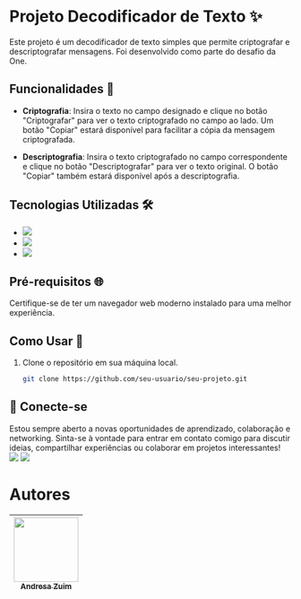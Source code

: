 # Projeto Decodificador de Texto ✨

Este projeto é um decodificador de texto simples que permite criptografar e descriptografar mensagens. Foi desenvolvido como parte do desafio da One.

## Funcionalidades 🚀

- **Criptografia**: Insira o texto no campo designado e clique no botão "Criptografar" para ver o texto criptografado no campo ao lado. Um botão "Copiar" estará disponível para facilitar a cópia da mensagem criptografada.

- **Descriptografia**: Insira o texto criptografado no campo correspondente e clique no botão "Descriptografar" para ver o texto original. O botão "Copiar" também estará disponível após a descriptografia.

## Tecnologias Utilizadas 🛠️

- <img loading="lazy" src="https://img.shields.io/badge/CSS3-1572B6?style=for-the-badge&logo=css3&logoColor=white" target="_blank">
- <img loading="lazy" src="https://img.shields.io/badge/HTML5-E34F26?style=for-the-badge&logo=html5&logoColor=white" target="_blank">
- <img loading="lazy" src="https://img.shields.io/badge/JavaScript-323330?style=for-the-badge&logo=javascript&logoColor=F7DF1E" target="_blank">

## Pré-requisitos 🌐

Certifique-se de ter um navegador web moderno instalado para uma melhor experiência.

## Como Usar 🌈

1. Clone o repositório em sua máquina local.
   ```bash
   git clone https://github.com/seu-usuario/seu-projeto.git

## 🤝 Conecte-se
Estou sempre aberto a novas oportunidades de aprendizado, colaboração e networking. Sinta-se à vontade para entrar em contato comigo para discutir ideias, compartilhar experiências ou colaborar em projetos interessantes!
</br>
<a href = "mailto:andresazuim37@gmail.com"><img loading="lazy" src="https://img.shields.io/badge/Gmail-D14836?style=for-the-badge&logo=gmail&logoColor=white" target="_blank"></a>
<a href="https://www.linkedin.com/in/andresa-zuim/" target="_blank"><img loading="lazy" src="https://img.shields.io/badge/-LinkedIn-%230077B5?style=for-the-badge&logo=linkedin&logoColor=white" target="_blank"></a> 

# Autores
| [<img loading="lazy" src="https://avatars.githubusercontent.com/u/105896691?v=4" width=115><br><sub>Andresa Zuim</sub>](https://github.com/andresazuim) |
| :---: | 
